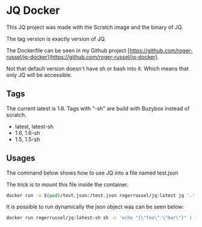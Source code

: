 # JQ Docker

This JQ project was made with the Scratch image and the binary of JQ.

The tag version is exactly version of JQ.

The Dockerfile can be seen in my Github project [https://github.com/roger-russel/jq-docker](https://github.com/roger-russel/jq-docker).

Not that default version doesn't have sh or bash into it. Which means that only JQ will be accessible.

## Tags

The current latest is 1.6.
Tags with "-sh" are build with Buzybox instead of scratch.

* latest, latest-sh
* 1.6, 1.6-sh
* 1.5, 1.5-sh

## Usages

The command below shows how to use JQ into a file named test.json

The trick is to mount this file inside the container.

```sh
docker run -v $(pwd)/test.json:/test.json rogerrussel/jq:latest jq '.' ./test.json
```

It is possible to run dynamically the json object was can be seen below:

```sh
docker run rogerrussel/jq:latest-sh sh -c 'echo "{\"foo\":\"bar\"}" | jq .'
```
